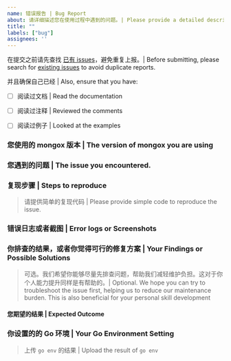 ```yaml
---
name: 错误报告 | Bug Report
about: 请详细描述您在使用过程中遇到的问题。| Please provide a detailed description of the issue you encountered during use.
title: ""
labels: ["bug"]
assignees: ''
---
```


在提交之前请先查找 [已有 issues](https://github.com/chenmingyong0423/go-mongox/issues)，避免重复上报。| Before submitting, please search for [existing issues](https://github.com/chenmingyong0423/go-mongox/issues) to avoid duplicate reports.

并且确保自己已经 | Also, ensure that you have:
- [ ] 阅读过文档 | Read the documentation
- [ ] 阅读过注释 | Reviewed the comments
- [ ] 阅读过例子 | Looked at the examples


### 您使用的 mongox 版本 | The version of mongox you are using

### 您遇到的问题 | The issue you encountered.

### 复现步骤 | Steps to reproduce
> 请提供简单的复现代码 | Please provide simple code to reproduce the issue. 

### 错误日志或者截图 | Error logs or Screenshots

### 你排查的结果，或者你觉得可行的修复方案 | Your Findings or Possible Solutions
> 可选。我们希望你能够尽量先排查问题，帮助我们减轻维护负担。这对于你个人能力提升同样是有帮助的。| Optional. We hope you can try to troubleshoot the issue first, helping us to reduce our maintenance burden. This is also beneficial for your personal skill development

#### 您期望的结果 | Expected Outcome

### 你设置的的 Go 环境 | Your Go Environment Setting
> 上传 `go env` 的结果 | Upload the result of `go env`
